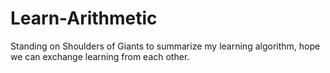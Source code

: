 # Learn-Arithmetic
Standing on Shoulders of Giants to
summarize my learning algorithm,
hope we can exchange learning from each other.
